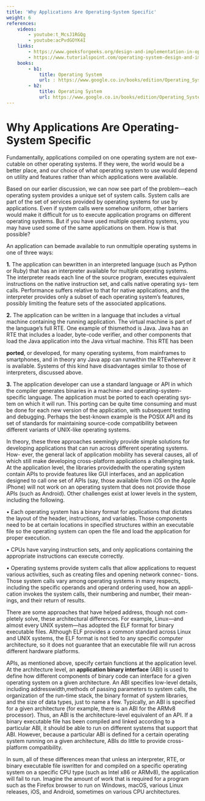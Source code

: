 ```yaml
---
title: 'Why Applications Are Operating-System Specific'
weight: 6
references:
    videos:
        - youtube:t_McsJ1RGQg
        - youtube:acPvdGOYK4I
    links:
        - https://www.geeksforgeeks.org/design-and-implementation-in-operating-system/
        - https://www.tutorialspoint.com/operating-system-design-and-implementation
    books:
        - b1:
            title: Operating System  
            url: : https://www.google.co.in/books/edition/Operating_Systems/dBQFXs5NPEYC?hl=en&gbpv=0&bsq=Why%20Applications%20Are%20Operating-System%20Specific
        - b2:
            title: Operating System
            url: https://www.google.co.in/books/edition/Operating_System/-p7C6ZbdwgUC?hl=en&gbpv=1&dq=Why+Applications+Are+Operating-System+Specific&printsec=frontcover
---
```


# Why Applications Are Operating-System Specific

Fundamentally, applications compiled on one operating system are not exe- cutable on other operating systems. If they were, the world would be a better place, and our choice of what operating system to use would depend on utility and features rather than which applications were available.

Based on our earlier discussion, we can now see part of the problem—each operating system provides a unique set of system calls. System calls are part of the set of services provided by operating systems for use by applications. Even if system calls were somehow uniform, other barriers would make it difficult for us to execute application programs on different operating systems. But if you have used multiple operating systems, you may have used some of the same applications on them. How is that possible?

An application can bemade available to run onmultiple operating systems in one of three ways:

**1\.** The application can bewritten in an interpreted language (such as Python or Ruby) that has an interpreter available for multiple operating systems. The interpreter reads each line of the source program, executes equivalent instructions on the native instruction set, and calls native operating sys- tem calls. Performance suffers relative to that for native applications, and the interpreter provides only a subset of each operating system’s features, possibly limiting the feature sets of the associated applications.

**2\.** The application can be written in a language that includes a virtual machine containing the running application. The virtual machine is part of the language’s full RTE. One example of thismethod is Java. Java has an RTE that includes a loader, byte-code verifier, and other components that load the Java application into the Java virtual machine. This RTE has been  



**ported**, or developed, for many operating systems, from mainframes to smartphones, and in theory any Java app can runwithin the RTEwherever it is available. Systems of this kind have disadvantages similar to those of interpreters, discussed above.

**3\.** The application developer can use a standard language or API in which the compiler generates binaries in a machine- and operating-system- specific language. The application must be ported to each operating sys- tem on which it will run. This porting can be quite time consuming and must be done for each new version of the application, with subsequent testing and debugging. Perhaps the best-known example is the POSIX API and its set of standards for maintaining source-code compatibility between different variants of UNIX-like operating systems.

In theory, these three approaches seemingly provide simple solutions for developing applications that can run across different operating systems. How- ever, the general lack of application mobility has several causes, all of which still make developing cross-platform applications a challenging task. At the application level, the libraries providedwith the operating system contain APIs to provide features like GUI interfaces, and an application designed to call one set of APIs (say, those available from iOS on the Apple iPhone) will not work on an operating system that does not provide those APIs (such as Android). Other challenges exist at lower levels in the system, including the following.

• Each operating system has a binary format for applications that dictates the layout of the header, instructions, and variables. Those components need to be at certain locations in specified structures within an executable file so the operating system can open the file and load the application for proper execution.

• CPUs have varying instruction sets, and only applications containing the appropriate instructions can execute correctly.

• Operating systems provide system calls that allow applications to request various activities, such as creating files and opening network connec- tions. Those system calls vary among operating systems in many respects, including the specific operands and operand ordering used, how an appli- cation invokes the system calls, their numbering and number, their mean- ings, and their return of results.

There are some approaches that have helped address, though not com- pletely solve, these architectural differences. For example, Linux—and almost every UNIX system—has adopted the ELF format for binary executable files. Although ELF provides a common standard across Linux and UNIX systems, the ELF format is not tied to any specific computer architecture, so it does not guarantee that an executable file will run across different hardware platforms.

APIs, as mentioned above, specify certain functions at the application level. At the architecture level, an **application binary interface** (ABI) is used to define how different components of binary code can interface for a given operating system on a given architecture. An ABI specifies low-level details, including addresswidth,methods of passing parameters to system calls, the organization of the run-time stack, the binary format of system libraries, and the size of data types, just to name a few. Typically, an ABI is specified for a given architecture (for example, there is an ABI for the ARMv8 processor). Thus, an ABI is the architecture-level equivalent of an API. If a binary executable file has been compiled and linked according to a particular ABI, it should be able to run on different systems that support that ABI. However, because a particular ABI is defined for a certain operating system running on a given architecture, ABIs do little to provide cross-platform compatibility.

In sum, all of these differences mean that unless an interpreter, RTE, or binary executable file iswritten for and compiled on a specific operating system on a specific CPU type (such as Intel x86 or ARMv8), the application will fail to run. Imagine the amount of work that is required for a program such as the Firefox browser to run on Windows, macOS, various Linux releases, iOS, and Android, sometimes on various CPU architectures.